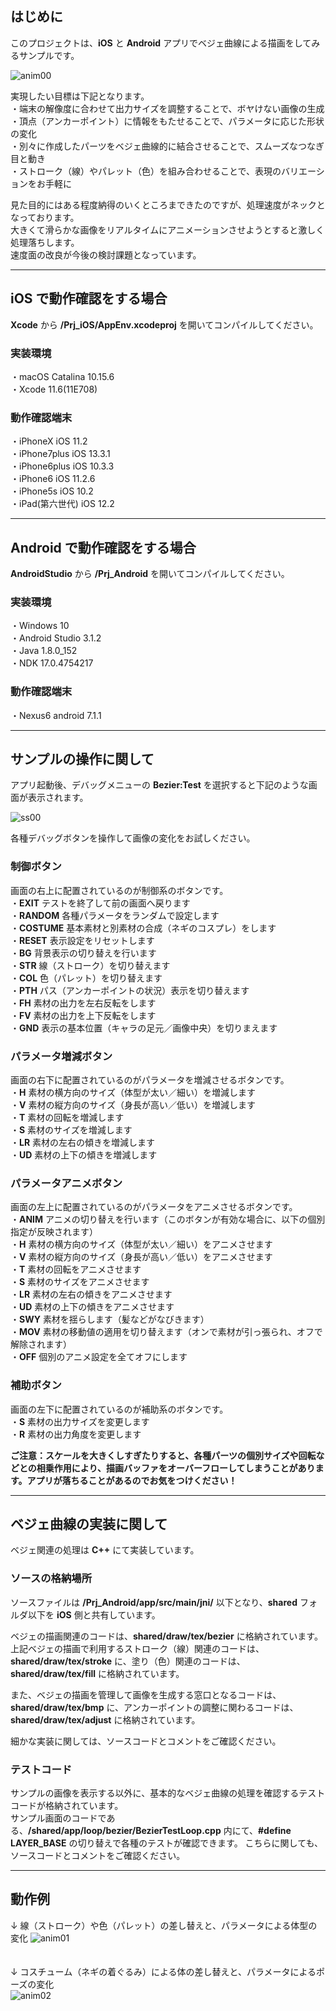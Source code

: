 ## はじめに

このプロジェクトは、**iOS** と **Android** アプリでベジェ曲線による描画をしてみるサンプルです。  

![anim00](https://user-images.githubusercontent.com/13220051/88523946-b366f500-d033-11ea-90d4-3d2b4bfe004d.gif)  

実現したい目標は下記となります。  
・端末の解像度に合わせて出力サイズを調整することで、ボヤけない画像の生成  
・頂点（アンカーポイント）に情報をもたせることで、パラメータに応じた形状の変化  
・別々に作成したパーツをベジェ曲線的に結合させることで、スムーズなつなぎ目と動き  
・ストローク（線）やパレット（色）を組み合わせることで、表現のバリエーションをお手軽に  

見た目的にはある程度納得のいくところまできたのですが、処理速度がネックとなっております。  
大きくて滑らかな画像をリアルタイムにアニメーションさせようとすると激しく処理落ちします。  
速度面の改良が今後の検討課題となっています。  

----
## iOS で動作確認をする場合
**Xcode** から **/Prj_iOS/AppEnv.xcodeproj** を開いてコンパイルしてください。

### 実装環境
・macOS Catalina 10.15.6  
・Xcode 11.6(11E708)  

### 動作確認端末
・iPhoneX iOS 11.2  
・iPhone7plus iOS 13.3.1  
・iPhone6plus iOS 10.3.3  
・iPhone6 iOS 11.2.6  
・iPhone5s iOS 10.2  
・iPad(第六世代) iOS 12.2  

----
## Android で動作確認をする場合
**AndroidStudio** から **/Prj_Android** を開いてコンパイルしてください。

### 実装環境
・Windows 10  
・Android Studio 3.1.2  
・Java 1.8.0_152  
・NDK 17.0.4754217  

### 動作確認端末
・Nexus6 android 7.1.1  

----
## サンプルの操作に関して
アプリ起動後、デバッグメニューの **Bezier:Test** を選択すると下記のような画面が表示されます。  

![ss00](https://user-images.githubusercontent.com/13220051/88523921-ae09aa80-d033-11ea-9e72-ddf00e3a8ecd.png)

各種デバッグボタンを操作して画像の変化をお試しください。

### 制御ボタン
画面の右上に配置されているのが制御系のボタンです。  
・**EXIT** テストを終了して前の画面へ戻ります  
・**RANDOM** 各種パラメータをランダムで設定します  
・**COSTUME** 基本素材と別素材の合成（ネギのコスプレ）をします  
・**RESET** 表示設定をリセットします  
・**BG** 背景表示の切り替えを行います  
・**STR** 線（ストローク）を切り替えます  
・**COL** 色（パレット）を切り替えます  
・**PTH** パス（アンカーポイントの状況）表示を切り替えます  
・**FH** 素材の出力を左右反転をします  
・**FV** 素材の出力を上下反転をします  
・**GND** 表示の基本位置（キャラの足元／画像中央）を切りまえます  

### パラメータ増減ボタン
画面の右下に配置されているのがパラメータを増減させるボタンです。  
・**H** 素材の横方向のサイズ（体型が太い／細い）を増減します  
・**V** 素材の縦方向のサイズ（身長が高い／低い）を増減します  
・**T** 素材の回転を増減します  
・**S** 素材のサイズを増減します  
・**LR** 素材の左右の傾きを増減します  
・**UD** 素材の上下の傾きを増減します  

### パラメータアニメボタン
画面の左上に配置されているのがパラメータをアニメさせるボタンです。  
・**ANIM** アニメの切り替えを行います（このボタンが有効な場合に、以下の個別指定が反映されます）  
・**H** 素材の横方向のサイズ（体型が太い／細い）をアニメさせます  
・**V** 素材の縦方向のサイズ（身長が高い／低い）をアニメさせます  
・**T** 素材の回転をアニメさせます  
・**S** 素材のサイズをアニメさせます  
・**LR** 素材の左右の傾きをアニメさせます  
・**UD** 素材の上下の傾きをアニメさせます  
・**SWY** 素材を揺らします（髪などがなびきます）  
・**MOV** 素材の移動値の適用を切り替えます（オンで素材が引っ張られ、オフで解除されます）  
・**OFF** 個別のアニメ設定を全てオフにします  

### 補助ボタン
画面の左下に配置されているのが補助系のボタンです。  
・**S** 素材の出力サイズを変更します  
・**R** 素材の出力角度を変更します

**ご注意：スケールを大きくしすぎたりすると、各種パーツの個別サイズや回転などとの相乗作用により、描画バッファをオーバーフローしてしまうことがあります。アプリが落ちることがあるのでお気をつけください！**  

----
## ベジェ曲線の実装に関して
ベジェ関連の処理は **C++** にて実装しています。  

### ソースの格納場所
ソースファイルは **/Prj_Android/app/src/main/jni/** 以下となり、**shared** フォルダ以下を **iOS** 側と共有しています。  

ベジェの描画関連のコードは、**shared/draw/tex/bezier** に格納されています。  
上記ベジェの描画で利用するストローク（線）関連のコードは、**shared/draw/tex/stroke** に、塗り（色）関連のコードは、**shared/draw/tex/fill** に格納されています。  

また、ベジェの描画を管理して画像を生成する窓口となるコードは、**shared/draw/tex/bmp** に、アンカーポイントの調整に関わるコードは、**shared/draw/tex/adjust** に格納されています。  

細かな実装に関しては、ソースコードとコメントをご確認ください。

### テストコード
サンプルの画像を表示する以外に、基本的なベジェ曲線の処理を確認するテストコードが格納されています。  
サンプル画面のコードである、**/shared/app/loop/bezier/BezierTestLoop.cpp** 内にて、**#define LAYER_BASE** の切り替えで各種のテストが確認できます。
こちらに関しても、ソースコードとコメントをご確認ください。

----
## 動作例

↓ 線（ストローク）や色（パレット）の差し替えと、パラメータによる体型の変化
![anim01](https://user-images.githubusercontent.com/13220051/88523959-b7931280-d033-11ea-8317-bca5b72ac245.gif)  
　  

↓ コスチューム（ネギの着ぐるみ）による体の差し替えと、パラメータによるポーズの変化  
![anim02](https://user-images.githubusercontent.com/13220051/88523969-bb269980-d033-11ea-95e2-e5d4bfb65764.gif)  

